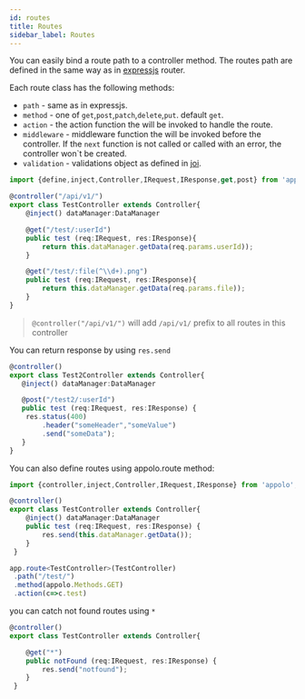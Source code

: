 ```yaml
---
id: routes
title: Routes
sidebar_label: Routes
---
```


You can easily bind a route path to a controller method.
The routes path are defined in the same way as in [expressjs](https://expressjs.com/en/guide/routing.html) router.

Each route class has the following methods:

 - `path` - same as in expressjs.
 - `method` - one of `get`,`post`,`patch`,`delete`,`put`. default `get`.
 - `action` - the action function the will be invoked to handle the route.
 - `middleware` - middleware function the will be invoked before the controller. If the `next` function is not called or called with an error, the controller won`t be created.
 - `validation` - validations object as defined in [joi](https://github.com/hapijs/joi  ).

```typescript
import {define,inject,Controller,IRequest,IResponse,get,post} from 'appolo';

@controller("/api/v1/")
export class TestController extends Controller{
    @inject() dataManager:DataManager

    @get("/test/:userId")
    public test (req:IRequest, res:IResponse){
        return this.dataManager.getData(req.params.userId));
    }

    @get("/test/:file(^\\d+).png")
    public test (req:IRequest, res:IResponse){
        return this.dataManager.getData(req.params.file));
    }
}
```

> `@controller("/api/v1/")` will add `/api/v1/` prefix to all routes in this controller

You can return response by using `res.send`
```typescript
@controller()
export class Test2Controller extends Controller{
   @inject() dataManager:DataManager

   @post("/test2/:userId")
   public test (req:IRequest, res:IResponse) {
   	res.status(400)
   	    .header("someHeader","someValue")
   	    .send("someData");
   }
}
```

You can also define routes using appolo.route method:
```typescript
import {controller,inject,Controller,IRequest,IResponse} from 'appolo';

@controller()
export class TestController extends Controller{
    @inject() dataManager:DataManager
    public test (req:IRequest, res:IResponse) {
        res.send(this.dataManager.getData());
    }
 }

app.route<TestController>(TestController)
 .path("/test/")
 .method(appolo.Methods.GET)
 .action(c=>c.test)
```

you can catch not found routes using `*`
```typescript
@controller()
export class TestController extends Controller{

    @get("*")
    public notFound (req:IRequest, res:IResponse) {
        res.send("notfound");
    }
 }
```